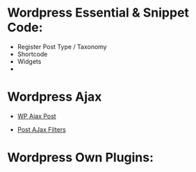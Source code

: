 # Wordpress Essential & Snippet Code:
* Register Post Type / Taxonomy
* Shortcode
* Widgets
*

# Wordpress Ajax
* [WP Ajax Post](https://plugins.addonmaster.com/post-grid-with-ajax-filter/)

* [Post AJax Filters](https://rudrastyh.com/wordpress/ajax-post-filters.html)
# Wordpress Own Plugins:

